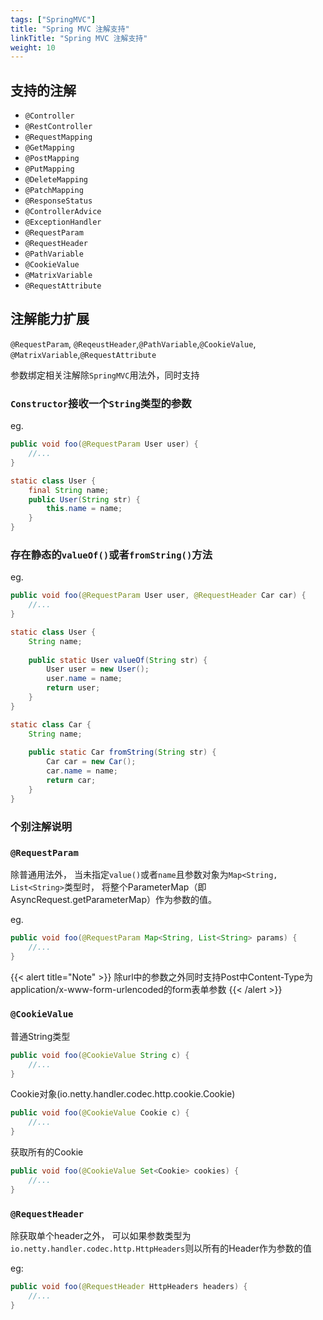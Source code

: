 ```yaml
---
tags: ["SpringMVC"]
title: "Spring MVC 注解支持"
linkTitle: "Spring MVC 注解支持"
weight: 10
---
```


## 支持的注解

- `@Controller`
- `@RestController`
- `@RequestMapping`
- `@GetMapping`
- `@PostMapping`
- `@PutMapping`
- `@DeleteMapping`
- `@PatchMapping`
- `@ResponseStatus`
- `@ControllerAdvice`
- `@ExceptionHandler`
- `@RequestParam`
- `@RequestHeader`
- `@PathVariable`
- `@CookieValue`
- `@MatrixVariable`
- `@RequestAttribute`

## 注解能力扩展

`@RequestParam`, `@ReqeustHeader`,`@PathVariable`,`@CookieValue`, `@MatrixVariable`,`@RequestAttribute`

参数绑定相关注解除`SpringMVC`用法外，同时支持

### `Constructor`接收一个`String`类型的参数

eg.

```java
public void foo(@RequestParam User user) {
    //...
}

static class User {
    final String name;
    public User(String str) {
        this.name = name;
    }
}
```

### 存在静态的`valueOf()`或者`fromString()`方法

eg.

```java
public void foo(@RequestParam User user, @RequestHeader Car car) {
    //...
}

static class User {
    String name;
    
    public static User valueOf(String str) {
        User user = new User();
        user.name = name;
        return user;
    }
}

static class Car {
    String name;
    
    public static Car fromString(String str) {
        Car car = new Car();
        car.name = name;
        return car;
    }
}
```

### 个别注解说明

### `@RequestParam`

除普通用法外， 当未指定`value()`或者`name`且参数对象为`Map<String, List<String>`类型时， 将整个ParameterMap（即AsyncRequest.getParameterMap）作为参数的值。

eg.

```java
public void foo(@RequestParam Map<String, List<String> params) {
    //...
}
```

{{< alert title="Note" >}}
除url中的参数之外同时支持Post中Content-Type为application/x-www-form-urlencoded的form表单参数
{{< /alert >}}

### `@CookieValue`

普通String类型

```java
public void foo(@CookieValue String c) {
    //...
}
```

Cookie对象(io.netty.handler.codec.http.cookie.Cookie)

```java
public void foo(@CookieValue Cookie c) {
    //...
}
```

获取所有的Cookie

```java
public void foo(@CookieValue Set<Cookie> cookies) {
    //...
}
```

### `@RequestHeader`

除获取单个header之外， 可以如果参数类型为`io.netty.handler.codec.http.HttpHeaders`则以所有的Header作为参数的值

eg:

```java
public void foo(@RequestHeader HttpHeaders headers) {
    //...
}
```
